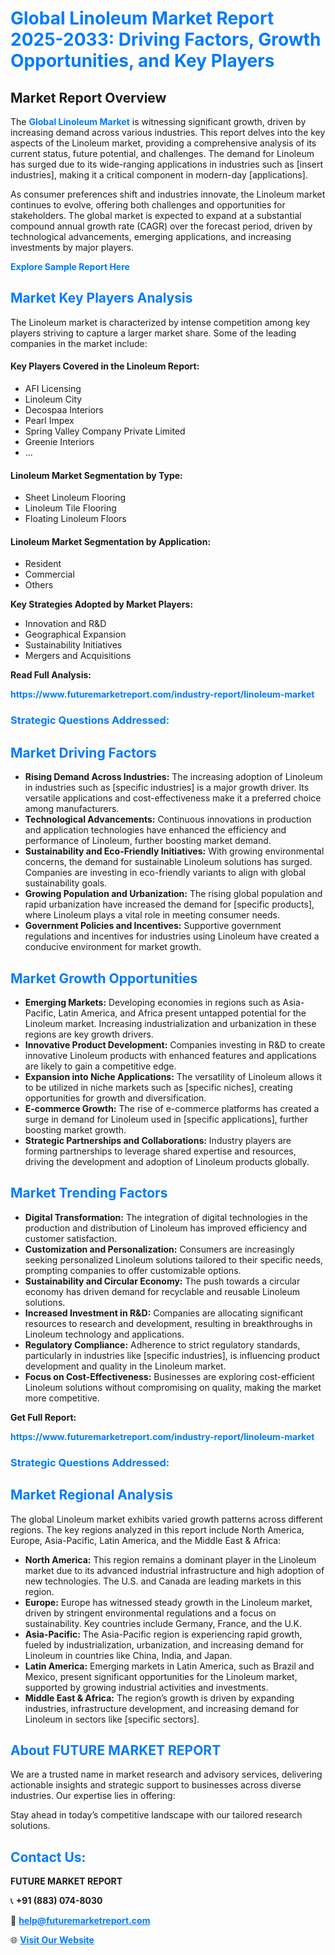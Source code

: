 <h1 style="color: #007BFF;">Global Linoleum Market Report 2025-2033: Driving Factors, Growth Opportunities, and Key Players</h1>

<section id="overview">
<h2>Market Report Overview</h2>
<p>The <a href="https://www.futuremarketreport.com/industry-report/linoleum-market" style="color: #007BFF; text-decoration: none;"><strong>Global Linoleum Market</strong></a> is witnessing significant growth, driven by increasing demand across various industries. This report delves into the key aspects of the Linoleum market, providing a comprehensive analysis of its current status, future potential, and challenges. The demand for Linoleum has surged due to its wide-ranging applications in industries such as [insert industries], making it a critical component in modern-day [applications].</p>
<p>As consumer preferences shift and industries innovate, the Linoleum market continues to evolve, offering both challenges and opportunities for stakeholders. The global market is expected to expand at a substantial compound annual growth rate (CAGR) over the forecast period, driven by technological advancements, emerging applications, and increasing investments by major players.</p>
</section>

<section id="overview">
<p><a href="https://www.futuremarketreport.com/request-sample/reportId=101967" style="color: #007BFF; text-decoration: none;"><strong>Explore Sample Report Here</strong></a></p>
</section>

<section id="key-players">
<h2 style="color: #007BFF;">Market Key Players Analysis</h2>
<p>The Linoleum market is characterized by intense competition among key players striving to capture a larger market share. Some of the leading companies in the market include:</p>
<h4>Key Players Covered in the Linoleum Report:</h4>
<ul><li>AFI Licensing</li><li>Linoleum City</li><li>Decospaa Interiors</li><li>Pearl Impex</li><li>Spring Valley Company Private Limited</li><li>Greenie Interiors</li><li>...</li></ul>
<h4>Linoleum Market Segmentation by Type:</h4>
<ul><li>Sheet Linoleum Flooring</li><li>Linoleum Tile Flooring</li><li>Floating Linoleum Floors</li></ul>

<h4>Linoleum Market Segmentation by Application:</h4>
<ul><li>Resident</li><li>Commercial</li><li>Others</li></ul>
<p><strong>Key Strategies Adopted by Market Players:</strong></p>
<ul>
<li>Innovation and R&D</li>
<li>Geographical Expansion</li>
<li>Sustainability Initiatives</li>
<li>Mergers and Acquisitions</li>
</ul>
</section>

<section>
<p><strong>Read Full Analysis: </strong></p><a href="https://www.futuremarketreport.com/industry-report/linoleum-market" style="color: #007BFF; text-decoration: none;"><strong>https://www.futuremarketreport.com/industry-report/linoleum-market</strong></a>
<h3 style="color: #007BFF;">Strategic Questions Addressed:</h3>
</section>

<section id="driving-factors">
<h2 style="color: #007BFF;">Market Driving Factors</h2>
<ul>
<li><strong>Rising Demand Across Industries:</strong> The increasing adoption of Linoleum in industries such as [specific industries] is a major growth driver. Its versatile applications and cost-effectiveness make it a preferred choice among manufacturers.</li>
<li><strong>Technological Advancements:</strong> Continuous innovations in production and application technologies have enhanced the efficiency and performance of Linoleum, further boosting market demand.</li>
<li><strong>Sustainability and Eco-Friendly Initiatives:</strong> With growing environmental concerns, the demand for sustainable Linoleum solutions has surged. Companies are investing in eco-friendly variants to align with global sustainability goals.</li>
<li><strong>Growing Population and Urbanization:</strong> The rising global population and rapid urbanization have increased the demand for [specific products], where Linoleum plays a vital role in meeting consumer needs.</li>
<li><strong>Government Policies and Incentives:</strong> Supportive government regulations and incentives for industries using Linoleum have created a conducive environment for market growth.</li>
</ul>
</section>

<section id="growth-opportunities">
<h2 style="color: #007BFF;">Market Growth Opportunities</h2>
<ul>
<li><strong>Emerging Markets:</strong> Developing economies in regions such as Asia-Pacific, Latin America, and Africa present untapped potential for the Linoleum market. Increasing industrialization and urbanization in these regions are key growth drivers.</li>
<li><strong>Innovative Product Development:</strong> Companies investing in R&D to create innovative Linoleum products with enhanced features and applications are likely to gain a competitive edge.</li>
<li><strong>Expansion into Niche Applications:</strong> The versatility of Linoleum allows it to be utilized in niche markets such as [specific niches], creating opportunities for growth and diversification.</li>
<li><strong>E-commerce Growth:</strong> The rise of e-commerce platforms has created a surge in demand for Linoleum used in [specific applications], further boosting market growth.</li>
<li><strong>Strategic Partnerships and Collaborations:</strong> Industry players are forming partnerships to leverage shared expertise and resources, driving the development and adoption of Linoleum products globally.</li>
</ul>
</section>

<section id="trending-factors">
<h2 style="color: #007BFF;">Market Trending Factors</h2>
<ul>
<li><strong>Digital Transformation:</strong> The integration of digital technologies in the production and distribution of Linoleum has improved efficiency and customer satisfaction.</li>
<li><strong>Customization and Personalization:</strong> Consumers are increasingly seeking personalized Linoleum solutions tailored to their specific needs, prompting companies to offer customizable options.</li>
<li><strong>Sustainability and Circular Economy:</strong> The push towards a circular economy has driven demand for recyclable and reusable Linoleum solutions.</li>
<li><strong>Increased Investment in R&D:</strong> Companies are allocating significant resources to research and development, resulting in breakthroughs in Linoleum technology and applications.</li>
<li><strong>Regulatory Compliance:</strong> Adherence to strict regulatory standards, particularly in industries like [specific industries], is influencing product development and quality in the Linoleum market.</li>
<li><strong>Focus on Cost-Effectiveness:</strong> Businesses are exploring cost-efficient Linoleum solutions without compromising on quality, making the market more competitive.</li>
</ul>
</section>

<section>
<p><strong>Get Full Report: </strong></p><a href="https://www.futuremarketreport.com/industry-report/linoleum-market" style="color: #007BFF; text-decoration: none;"><strong>https://www.futuremarketreport.com/industry-report/linoleum-market</strong></a>
<h3 style="color: #007BFF;">Strategic Questions Addressed:</h3>
</section>


<section id="regional-analysis">
<h2 style="color: #007BFF;">Market Regional Analysis</h2>
<p>The global Linoleum market exhibits varied growth patterns across different regions. The key regions analyzed in this report include North America, Europe, Asia-Pacific, Latin America, and the Middle East & Africa:</p>
<ul>
<li><strong>North America:</strong> This region remains a dominant player in the Linoleum market due to its advanced industrial infrastructure and high adoption of new technologies. The U.S. and Canada are leading markets in this region.</li>
<li><strong>Europe:</strong> Europe has witnessed steady growth in the Linoleum market, driven by stringent environmental regulations and a focus on sustainability. Key countries include Germany, France, and the U.K.</li>
<li><strong>Asia-Pacific:</strong> The Asia-Pacific region is experiencing rapid growth, fueled by industrialization, urbanization, and increasing demand for Linoleum in countries like China, India, and Japan.</li>
<li><strong>Latin America:</strong> Emerging markets in Latin America, such as Brazil and Mexico, present significant opportunities for the Linoleum market, supported by growing industrial activities and investments.</li>
<li><strong>Middle East & Africa:</strong> The region’s growth is driven by expanding industries, infrastructure development, and increasing demand for Linoleum in sectors like [specific sectors].</li>
</ul>
</section>

<footer>
<h2 style="color: #007BFF;">About FUTURE MARKET REPORT</h2>
<p>We are a trusted name in market research and advisory services, delivering actionable insights and strategic support to businesses across diverse industries. Our expertise lies in offering:</p>

<p>Stay ahead in today’s competitive landscape with our tailored research solutions.</p>

<h2 style="color: #007BFF;">Contact Us:</h2>
<p><strong>FUTURE MARKET REPORT</strong></p>
<p>📞 <strong>+91 (883) 074-8030</strong></p>
<p>📧 <strong><a href="mailto:help@futuremarketreport.com" style="color: #007BFF;">help@futuremarketreport.com</a></strong></p>
<p>🌐 <strong><a href="https://www.futuremarketreport.com/" style="color: #007BFF;">Visit Our Website</a></strong></p>
</footer>